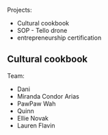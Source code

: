 

Projects:
- Cultural cookbook
- SOP - Tello drone
- entrepreneurship certification


## Cultural cookbook

Team:
- Dani
- Miranda Condor Arias
- PawPaw Wah
- Quinn
- Ellie Novak
- Lauren Flavin